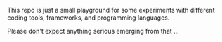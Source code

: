 This repo is just a small playground for some experiments with
different coding tools, frameworks, and programming languages.

Please don't expect anything serious emerging from that ...
